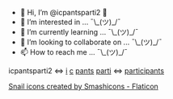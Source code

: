 - 👋 Hi, I’m @icpantsparti2 🐌
- 👀 I’m interested in ... ¯\\\_(ツ)_/¯
- 🌱 I’m currently learning ... ¯\\\_(ツ)_/¯
- 💞️ I’m looking to collaborate on ... ¯\\\_(ツ)_/¯
- 📫 How to reach me ... ¯\\\_(ツ)_/¯

icpantsparti2
<=>
[i](https://www.merriam-webster.com/dictionary/i)
[c](https://www.merriam-webster.com/dictionary/c)
[pants](https://www.merriam-webster.com/dictionary/pants)
[parti](https://www.merriam-webster.com/dictionary/parti)
<=>
[participants](https://www.merriam-webster.com/dictionary/participants)

<a href="https://www.flaticon.com/free-icons/snail" title="snail icons">Snail icons created by Smashicons - Flaticon</a>

<!---
icpantsparti2/icpantsparti2 is a ✨ special ✨ repository because its `README.md` (this file) appears on your GitHub profile.
You can click the Preview link to take a look at your changes.
--->
